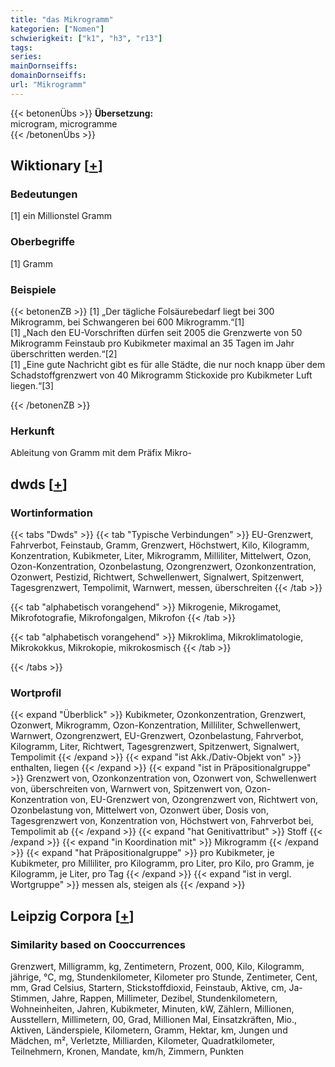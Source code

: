 ```yaml
---
title: "das Mikrogramm"
kategorien: ["Nomen"]
schwierigkeit: ["k1", "h3", "r13"]
tags:
series:
mainDornseiffs:
domainDornseiffs:
url: "Mikrogramm"
---
```


{{< betonenÜbs >}}
**Übersetzung:**  
microgram, microgramme  
{{< /betonenÜbs >}}

## Wiktionary [[+](https://de.wiktionary.org/wiki/Mikrogramm)]

### Bedeutungen
[1] ein Millionstel Gramm  

### Oberbegriffe
[1] Gramm  

### Beispiele
{{< betonenZB >}}
[1] „Der tägliche Folsäurebedarf liegt bei 300 Mikrogramm, bei Schwangeren bei 600 Mikrogramm.“[1]  
[1] „Nach den EU-Vorschriften dürfen seit 2005 die Grenzwerte von 50 Mikrogramm Feinstaub pro Kubikmeter maximal an 35 Tagen im Jahr überschritten werden.“[2]  
[1] „Eine gute Nachricht gibt es für alle Städte, die nur noch knapp über dem Schadstoffgrenzwert von 40 Mikrogramm Stickoxide pro Kubikmeter Luft liegen.“[3]  

{{< /betonenZB >}}
### Herkunft
Ableitung von Gramm mit dem Präfix Mikro-  



## dwds [[+](https://www.dwds.de/wb/Mikrogramm)]

### Wortinformation
{{< tabs "Dwds" >}}
{{< tab "Typische Verbindungen" >}}
EU-Grenzwert, Fahrverbot, Feinstaub, Gramm, Grenzwert, Höchstwert, Kilo, Kilogramm, Konzentration, Kubikmeter, Liter, Mikrogramm, Milliliter, Mittelwert, Ozon, Ozon-Konzentration, Ozonbelastung, Ozongrenzwert, Ozonkonzentration, Ozonwert, Pestizid, Richtwert, Schwellenwert, Signalwert, Spitzenwert, Tagesgrenzwert, Tempolimit, Warnwert, messen, überschreiten
{{< /tab >}}

{{< tab "alphabetisch vorangehend" >}}
Mikrogenie, Mikrogamet, Mikrofotografie, Mikrofongalgen, Mikrofon
{{< /tab >}}

{{< tab "alphabetisch vorangehend" >}}
Mikroklima, Mikroklimatologie, Mikrokokkus, Mikrokopie, mikrokosmisch
{{< /tab >}}

{{< /tabs >}}

### Wortprofil
{{< expand "Überblick" >}} Kubikmeter, Ozonkonzentration, Grenzwert, Ozonwert, Mikrogramm, Ozon-Konzentration, Milliliter, Schwellenwert, Warnwert, Ozongrenzwert, EU-Grenzwert, Ozonbelastung, Fahrverbot, Kilogramm, Liter, Richtwert, Tagesgrenzwert, Spitzenwert, Signalwert, Tempolimit {{< /expand >}}
{{< expand "ist Akk./Dativ-Objekt von" >}} enthalten, liegen {{< /expand >}}
{{< expand "ist in Präpositionalgruppe" >}} Grenzwert von, Ozonkonzentration von, Ozonwert von, Schwellenwert von, überschreiten von, Warnwert von, Spitzenwert von, Ozon-Konzentration von, EU-Grenzwert von, Ozongrenzwert von, Richtwert von, Ozonbelastung von, Mittelwert von, Ozonwert über, Dosis von, Tagesgrenzwert von, Konzentration von, Höchstwert von, Fahrverbot bei, Tempolimit ab {{< /expand >}}
{{< expand "hat Genitivattribut" >}} Stoff {{< /expand >}}
{{< expand "in Koordination mit" >}} Mikrogramm {{< /expand >}}
{{< expand "hat Präpositionalgruppe" >}} pro Kubikmeter, je Kubikmeter, pro Milliliter, pro Kilogramm, pro Liter, pro Kilo, pro Gramm, je Kilogramm, je Liter, pro Tag {{< /expand >}}
{{< expand "ist in vergl. Wortgruppe" >}} messen als, steigen als {{< /expand >}}

## Leipzig Corpora [[+](https://corpora.uni-leipzig.de/en/res?word=Mikrogramm&corpusId=deu_newscrawl-public_2018)]


### Similarity based on Cooccurrences
Grenzwert, Milligramm, kg, Zentimetern, Prozent, 000, Kilo, Kilogramm, jährige, °C, mg, Stundenkilometer, Kilometer pro Stunde, Zentimeter, Cent, mm, Grad Celsius, Startern, Stickstoffdioxid, Feinstaub, Aktive, cm, Ja-Stimmen, Jahre, Rappen, Millimeter, Dezibel, Stundenkilometern, Wohneinheiten, Jahren, Kubikmeter, Minuten, kW, Zählern, Millionen, Ausstellern, Millimetern, 00, Grad, Millionen Mal, Einsatzkräften, Mio., Aktiven, Länderspiele, Kilometern, Gramm, Hektar, km, Jungen und Mädchen, m², Verletzte, Milliarden, Kilometer, Quadratkilometer, Teilnehmern, Kronen, Mandate, km/h, Zimmern, Punkten

